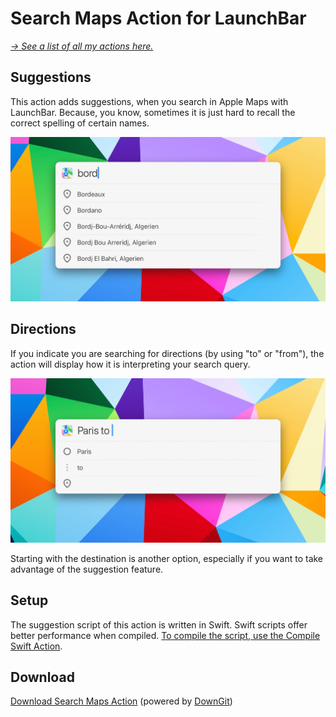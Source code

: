# Search Maps Action for LaunchBar

*[→ See a list of all my actions here.](https://ptujec.github.io/launchbar)* 

## Suggestions

This action adds suggestions, when you search in Apple Maps with LaunchBar. Because, you know, sometimes it is just hard to recall the correct spelling of certain names. 

<img src="01.jpg" width="784"/> 

## Directions

If you indicate you are searching for directions (by using "to" or "from"), the action will display how it is interpreting your search query.

<img src="02.jpg" width="784"/> 

Starting with the destination is another option, especially if you want to take advantage of the suggestion feature. 

## Setup

The suggestion script of this action is written in Swift. Swift scripts offer better performance when compiled. [To compile the script, use the Compile Swift Action](https://github.com/Ptujec/LaunchBar/tree/master/Compile-Swift-Action#launchbar-action-compile-swift-action).

## Download

[Download Search Maps Action](https://minhaskamal.github.io/DownGit/#/home?url=https://github.com/Ptujec/LaunchBar/tree/master/Search-Maps) (powered by [DownGit](https://github.com/MinhasKamal/DownGit))
